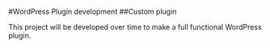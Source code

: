 #WordPress Plugin development
##Custom plugin

This project will be developed over time to make a full functional WordPress plugin.
